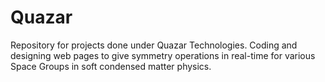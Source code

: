# Quazar
Repository for projects done under Quazar Technologies. Coding and designing web pages to give symmetry operations in real-time for various Space Groups in soft condensed matter physics.
